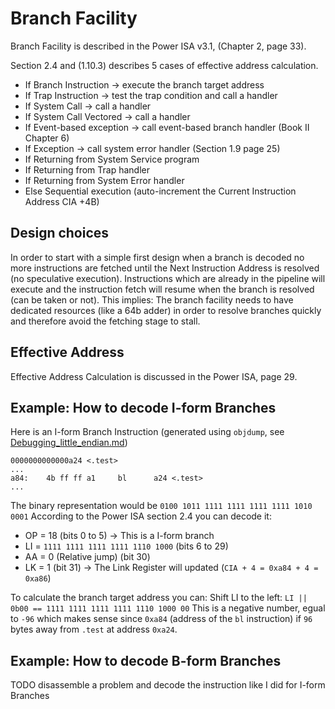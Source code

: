 # Branch Facility
Branch Facility is described in the Power ISA v3.1, (Chapter 2, page 33).

Section 2.4 and (1.10.3) describes 5 cases of effective address calculation.

- If Branch Instruction -> execute the branch target address
- If Trap Instruction -> test the trap condition and call a handler
- If System Call -> call a handler
- If System Call Vectored -> call a handler
- If Event-based exception -> call event-based branch handler (Book II Chapter 6)
- If Exception -> call system error handler (Section 1.9 page 25)
- If Returning from System Service program
- If Returning from Trap handler
- If Returning from System Error handler
- Else Sequential execution (auto-increment the Current Instruction Address CIA +4B)

## Design choices
In order to start with a simple first design when a branch is decoded no more
instructions are fetched until the Next Instruction Address is resolved (no
speculative execution). Instructions which are already in the pipeline will
execute and the instruction fetch will resume when the branch is resolved (can
be taken or not).
This implies: The branch facility needs to have dedicated resources (like a 64b
adder) in order to resolve branches quickly and therefore avoid the fetching
stage to stall.

## Effective Address
Effective Address Calculation is discussed in the Power ISA, page 29.

## Example: How to decode I-form Branches
Here is an I-form Branch Instruction (generated using `objdump`, see [Debugging_little_endian.md](Debugging_little_endian.md))
```
0000000000000a24 <.test>
...
a84:	4b ff ff a1 	bl      a24 <.test>
...
```
The binary representation would be `0100 1011 1111 1111 1111 1111 1010 0001`
According to the Power ISA section 2.4 you can decode it:
- OP = 18 (bits 0 to 5) -> This is a I-form branch
- LI = `1111 1111 1111 1111 1110 1000` (bits 6 to 29)
- AA = 0 (Relative jump) (bit 30)
- LK = 1 (bit 31) -> The Link Register will updated (`CIA + 4 = 0xa84 + 4 = 0xa86`)

To calculate the branch target address you can:
Shift LI to the left: `LI || 0b00 == 1111 1111 1111 1111 1110 1000 00`
This is a negative number, egual to `-96` which makes sense since `0xa84`
(address of the `bl` instruction) if `96` bytes away from `.test` at address
`0xa24`.

## Example: How to decode B-form Branches
TODO disassemble a problem and decode the instruction like I did for I-form Branches

